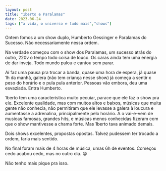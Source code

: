```yaml
---
layout: post
title: "1berto e Paralamas"
date: 2023-06-24
tags: ["a vida, o universo e tudo mais","shows"]
---
```

Ontem fomos a um show duplo, Humberto Gessinger e Paralamas do Sucesso. Não necessariamente nessa ordem.  

Na verdade começou com o show dos Paralamas, um sucesso atrás do outro, 220v o tempo todo coisa de louco. Os caras ainda tem uma energia de dar inveja. Todo mundo pulou e cantou sem parar.  

Aí faz uma pausa pra trocar a banda, quase uma hora de espera, já quase 1h da manhã, galera (não tem criança nesse show) já começa a sentir o peso do horário e o pula pula anterior. Pessoas vão embora, deu uma esvaziada. Entra Humberto.  

1berto tem uma característica muito pecuiar, parace que ele faz o show pra ele. Excelente qualidade, mas com muitos altos e baixos, músicas que muita gente não conhecia, não permitiram que ele levasse a galera à loucura e aumentasse a adrenalina, principalmente pelo horário. A o vai-e-vem de musicas famosas, grandes hits, e músicas menos conhecidas fizeram com que o show mantivesse a chama forte. Mas 1berto tava animado demais.  

Dois shows excelentes, propostas opostas. Talvez pudessem ter trocado a ordem, faria mais sentido.  

No final foram mais de 4 horas de música, umas 6h de eventos. Começou cedo acabou cedo, mas no outro dia. 😁  

Não tenho mais pique pra isso.